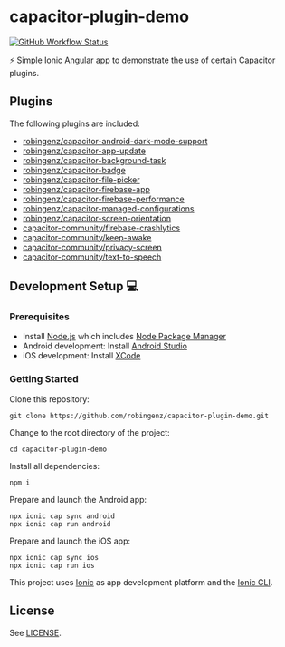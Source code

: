 # capacitor-plugin-demo

[![GitHub Workflow Status](https://img.shields.io/github/workflow/status/robingenz/capacitor-plugin-demo/CI/main)](https://github.com/robingenz/capacitor-plugin-demo/actions)

<!-- [![GitHub tag (latest SemVer)](https://img.shields.io/github/tag/robingenz/capacitor-plugin-demo?color=brightgreen&label=version)](https://github.com/robingenz/capacitor-plugin-demo/releases) -->

⚡️ Simple Ionic Angular app to demonstrate the use of certain Capacitor plugins.

## Plugins

The following plugins are included:

- [robingenz/capacitor-android-dark-mode-support](https://github.com/robingenz/capacitor-android-dark-mode-support)
- [robingenz/capacitor-app-update](https://github.com/robingenz/capacitor-app-update)
- [robingenz/capacitor-background-task](https://github.com/robingenz/capacitor-background-task)
- [robingenz/capacitor-badge](https://github.com/robingenz/capacitor-badge)
- [robingenz/capacitor-file-picker](https://github.com/robingenz/capacitor-file-picker)
- [robingenz/capacitor-firebase-app](https://github.com/robingenz/capacitor-firebase-app)
- [robingenz/capacitor-firebase-performance](https://github.com/robingenz/capacitor-firebase-performance)
- [robingenz/capacitor-managed-configurations](https://github.com/robingenz/capacitor-managed-configurations)
- [robingenz/capacitor-screen-orientation](https://github.com/robingenz/capacitor-screen-orientation)
- [capacitor-community/firebase-crashlytics](https://github.com/capacitor-community/firebase-crashlytics)
- [capacitor-community/keep-awake](https://github.com/capacitor-community/keep-awake)
- [capacitor-community/privacy-screen](https://github.com/capacitor-community/privacy-screen)
- [capacitor-community/text-to-speech](https://github.com/capacitor-community/text-to-speech)

## Development Setup 💻

### Prerequisites

- Install [Node.js](https://nodejs.org) which includes [Node Package Manager](https://www.npmjs.com/get-npm)
- Android development: Install [Android Studio](https://developer.android.com/studio)
- iOS development: Install [XCode](https://apps.apple.com/de/app/xcode/id497799835?mt=12)

### Getting Started

Clone this repository:

```
git clone https://github.com/robingenz/capacitor-plugin-demo.git
```

Change to the root directory of the project:

```
cd capacitor-plugin-demo
```

Install all dependencies:

```
npm i
```

Prepare and launch the Android app:

```
npx ionic cap sync android
npx ionic cap run android
```

Prepare and launch the iOS app:

```
npx ionic cap sync ios
npx ionic cap run ios
```

This project uses [Ionic](https://ionicframework.com/) as app development platform and the [Ionic CLI](https://ionicframework.com/docs/cli).

<!-- ## Changelog

See [CHANGELOG.md](https://github.com/robingenz/capacitor-plugin-demo/blob/main/CHANGELOG.md). -->

## License

See [LICENSE](https://github.com/robingenz/capacitor-plugin-demo/blob/main/LICENSE).
